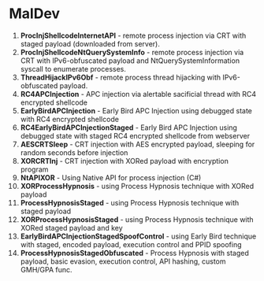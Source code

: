 ﻿# MalDev

1. **ProcInjShellcodeInternetAPI** - remote process injection via CRT with staged payload (downloaded from server).
2. **ProcInjShellcodeNtQuerySystemInfo** - remote process injection via CRT with IPv6-obfuscated payload and NtQuerySystemInformation syscall to enumerate processes.
3. **ThreadHijackIPv6Obf** - remote process thread hijacking with IPv6-obfuscated payload.
4. **RC4APCInjection** - APC injection via alertable sacificial thread with RC4 encrypted shellcode
5. **EarlyBirdAPCInjection** - Early Bird APC Injection using debugged state with RC4 encrypted shellcode
6. **RC4EarlyBirdAPCInjectionStaged** - Early Bird APC Injection using debugged state with staged RC4 encrypted shellcode from webserver
7. **AESCRTSleep** - CRT injection with AES encrypted payload, sleeping for random seconds before injection
8. **XORCRTInj** - CRT injection with XORed payload with encryption program
9. **NtAPIXOR** - Using Native API for process injection (C#)
10. **XORProcessHypnosis** - using Process Hypnosis technique with XORed payload
11. **ProcessHypnosisStaged** - using Process Hypnosis technique with staged payload
12. **XORProcessHypnosisStaged** - using Process Hypnosis technique with XORed staged payload and key
13. **EarlyBirdAPCInjectionStagedSpoofControl** - using Early Bird technique with staged, encoded payload, execution control and PPID spoofing
14. **ProcessHypnosisStagedObfuscated** - Process Hypnosis with staged payload, basic evasion, execution control, API hashing, custom GMH/GPA func.

